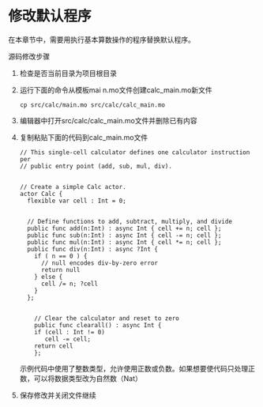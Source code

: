 # 修改默认程序

在本章节中，需要用执行基本算数操作的程序替换默认程序。

源码修改步骤

1. 检查是否当前目录为项目根目录
2. 运行下面的命令从模板mai n.mo文件创建calc\_main.mo新文件  


   ```text
   cp src/calc/main.mo src/calc/calc_main.mo
   ```

3. 编辑器中打开src/calc/calc\_main.mo文件并删除已有内容
4. 复制粘贴下面的代码到calc\_main.mo文件  


   ```text
   // This single-cell calculator defines one calculator instruction per
   // public entry point (add, sub, mul, div).


   // Create a simple Calc actor.
   actor Calc {
     flexible var cell : Int = 0;


     // Define functions to add, subtract, multiply, and divide
     public func add(n:Int) : async Int { cell += n; cell };
     public func sub(n:Int) : async Int { cell -= n; cell };
     public func mul(n:Int) : async Int { cell *= n; cell };
     public func div(n:Int) : async ?Int {
       if ( n == 0 ) {
         // null encodes div-by-zero error
         return null
       } else {
         cell /= n; ?cell
       }
     };


       // Clear the calculator and reset to zero
       public func clearall() : async Int {
       if (cell : Int != 0)
          cell -= cell;
       return cell
       };
   ```

   示例代码中使用了整数类型，允许使用正数或负数。如果想要使代码只处理正数，可以将数据类型改为自然数（Nat）

5. 保存修改并关闭文件继续

